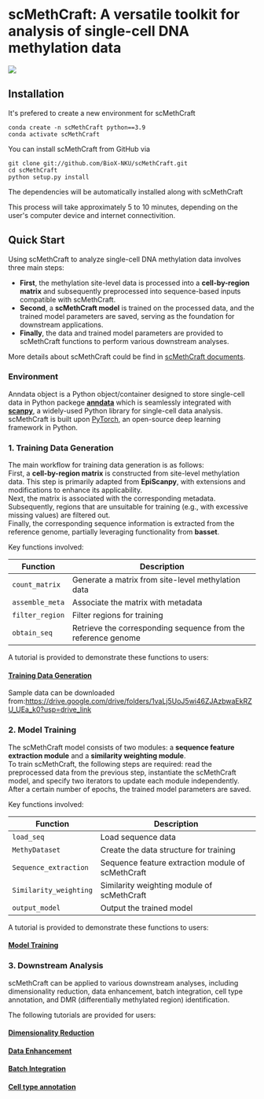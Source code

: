 # scMethCraft: A versatile toolkit for analysis of single-cell DNA methylation data
![](scMethCraft_figure.jpg)

## Installation  

It's prefered to create a new environment for scMethCraft

```
conda create -n scMethCraft python==3.9
conda activate scMethCraft
```

You can install scMethCraft from GitHub via
	
	git clone git://github.com/BioX-NKU/scMethCraft.git
	cd scMethCraft
	python setup.py install

The dependencies will be automatically installed along with scMethCraft   

This process will take approximately 5 to 10 minutes, depending on the user's computer device and internet connectivition.



## Quick Start

Using scMethCraft to analyze single-cell DNA methylation data involves three main steps:  
* **First**, the methylation site-level data is processed into a **cell-by-region matrix** and subsequently preprocessed into sequence-based inputs compatible with scMethCraft.  
* **Second**, a **scMethCraft model** is trained on the processed data, and the trained model parameters are saved, serving as the foundation for downstream applications.  
* **Finally**, the data and trained model parameters are provided to scMethCraft functions to perform various downstream analyses.  

More details about scMethCraft could be find in [scMethCraft documents](https://scmethcraft-document.readthedocs.io).

### Environment
Anndata object is a Python object/container designed to store single-cell data in Python packege [**anndata**](https://anndata.readthedocs.io/en/latest/) which is seamlessly integrated with [**scanpy**](https://scanpy.readthedocs.io/en/stable/), a widely-used Python library for single-cell data analysis. scMethCraft is built upon [PyTorch](https://pytorch.org/), an open-source deep learning framework in Python.


### 1. Training Data Generation

The main workflow for training data generation is as follows:  
First, a **cell-by-region matrix** is constructed from site-level methylation data. This step is primarily adapted from **EpiScanpy**, with extensions and modifications to enhance its applicability.  
Next, the matrix is associated with the corresponding metadata. Subsequently, regions that are unsuitable for training (e.g., with excessive missing values) are filtered out.  
Finally, the corresponding sequence information is extracted from the reference genome, partially leveraging functionality from **basset**.

Key functions involved:

| Function        | Description                                      |
|----------------|--------------------------------------------------|
| `count_matrix` | Generate a matrix from site-level methylation data |
| `assemble_meta`| Associate the matrix with metadata               |
| `filter_region`| Filter regions for training                      |
| `obtain_seq`   | Retrieve the corresponding sequence from the reference genome |

A tutorial is provided to demonstrate these functions to users:

#### [Training Data Generation](./tutorial/tutorial_create_training_datasets.ipynb)
Sample data can be downloaded from:https://drive.google.com/drive/folders/1vaLj5UoJ5wi46ZJAzbwaEkRZU_UEa_k0?usp=drive_link

### 2. Model Training

The scMethCraft model consists of two modules: a **sequence feature extraction module** and a **similarity weighting module**.  
To train scMethCraft, the following steps are required: read the preprocessed data from the previous step, instantiate the scMethCraft model, and specify two iterators to update each module independently.  
After a certain number of epochs, the trained model parameters are saved.

Key functions involved:

| Function               | Description                                  |
|------------------------|----------------------------------------------|
| `load_seq`             | Load sequence data                           |
| `MethyDataset`         | Create the data structure for training       |
| `Sequence_extraction`  | Sequence feature extraction module of scMethCraft |
| `Similarity_weighting` | Similarity weighting module of scMethCraft   |
| `output_model`         | Output the trained model                     |

A tutorial is provided to demonstrate these functions to users:

#### [Model Training](./tutorial/tutorial_model_training.ipynb)

### 3. Downstream Analysis

scMethCraft can be applied to various downstream analyses, including dimensionality reduction, data enhancement, batch integration, cell type annotation, and DMR (differentially methylated region) identification.

The following tutorials are provided for users:

#### [Dimensionality Reduction](./tutorial/tutorial_cell_embedding.ipynb)
#### [Data Enhancement](./tutorial/tutorial_cell_embedding.ipynb)
#### [Batch Integration](./tutorial/tutorial_batch_integration.ipynb)
#### [Cell type annotation](./tutorial/tutorial_annotation.ipynb)


